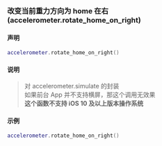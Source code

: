### 改变当前重力方向为 home 在右 (**accelerometer\.rotate\_home\_on\_right**)


#### 声明
```lua
accelerometer.rotate_home_on_right()
```

#### 说明
> 对 accelerometer\.simulate 的封装  
> 如果前台 App 并不支持横屏，那这个调用无效果  
> **这个函数不支持 iOS 10 及以上版本操作系统**  
    
#### 示例  
```lua
accelerometer.rotate_home_on_right()
```

